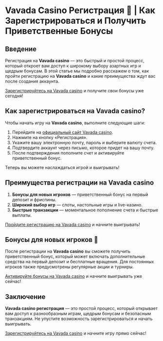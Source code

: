 # Vavada Casino Регистрация 🎰 | Как Зарегистрироваться и Получить Приветственные Бонусы

## Введение

Регистрация на **Vavada casino** — это быстрый и простой процесс, который откроет вам доступ к широкому выбору азартных игр и щедрым бонусам. В этой статье мы подробно расскажем о том, как пройти регистрацию на **Vavada casino** и какие преимущества ждут вас после создания аккаунта.

[Зарегистрируйтесь на Vavada casino](https://vavadapartner.pro/?promo=ea5c9275-6854-4505-94fc-95ab18221945-linkb2) и получите свои бонусы уже сегодня!

## Как зарегистрироваться на Vavada casino?

Чтобы начать игру на **Vavada casino**, выполните следующие шаги:

1. Перейдите на [официальный сайт Vavada casino](https://vavadapartner.pro/?promo=ea5c9275-6854-4505-94fc-95ab18221945-linkb2).
2. Нажмите на кнопку «Регистрация».
3. Укажите вашу электронную почту, пароль и выберите валюту счета.
4. Подтвердите аккаунт через письмо, которое придет на вашу почту.
5. После подтверждения пополните счет и активируйте приветственный бонус.

Теперь вы можете наслаждаться игрой и выигрывать!

## Преимущества регистрации на Vavada casino

1. **Бонусы для новых игроков** — приветственный бонус на первый депозит и фриспины.
2. **Широкий выбор игр** — слоты, настольные игры и live-казино.
3. **Быстрые транзакции** — моментальное пополнение счета и быстрые выплаты.

[Пройдите регистрацию на Vavada casino](https://vavadapartner.pro/?promo=ea5c9275-6854-4505-94fc-95ab18221945-linkb2) и начните выигрывать!

## Бонусы для новых игроков 🎁

После регистрации на **Vavada casino** вы сможете получить приветственный бонус, который может включать дополнительные средства на первый депозит и бесплатные вращения. Для постоянных игроков также предусмотрены регулярные акции и турниры.

[Активируйте бонусы на Vavada casino](https://vavadapartner.pro/?promo=ea5c9275-6854-4505-94fc-95ab18221945-linkb2) и начните выигрывать уже сейчас!

## Заключение

**Vavada casino регистрация** — это простой процесс, который открывает вам доступ к разнообразным играм, щедрым бонусам и безопасным транзакциям. Не упустите возможность зарегистрироваться и начать выигрывать.

[Зарегистрируйтесь на Vavada casino](https://vavadapartner.pro/?promo=ea5c9275-6854-4505-94fc-95ab18221945-linkb2) и начните игру прямо сейчас!
